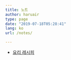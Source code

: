 ```yaml
---
title: 노트
author: haruair
type: page
date: "2019-07-18T05:28:41"
lang: ko
url: /notes/

---
```


- [요리 레시피](/recipes/)
